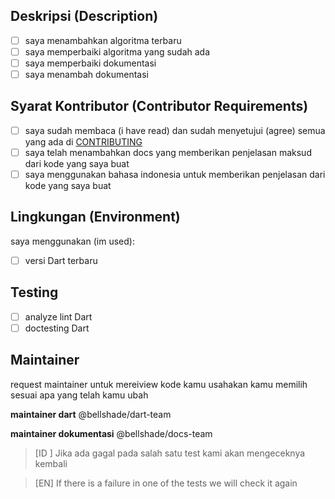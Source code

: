<!-- mention issue yang ingin kamu tutup dengan PR ini -->
<!-- Contoh: Closes #1 -->

## Deskripsi (Description)

<!-- deskripsikan tentang perubahan yang kamu berikan -->
- [ ] saya menambahkan algoritma terbaru
- [ ] saya memperbaiki algoritma yang sudah ada
- [ ] saya memperbaiki dokumentasi
- [ ] saya menambah dokumentasi

## Syarat Kontributor (Contributor Requirements)

- [ ] saya sudah membaca (i have read) dan sudah menyetujui (agree) semua yang ada di [CONTRIBUTING](https://github.com/bellshade/Dart/blob/main/CONTRIBUTING.md)
- [ ] saya telah menambahkan docs yang memberikan penjelasan maksud dari kode yang saya buat
- [ ] saya menggunakan bahasa indonesia untuk memberikan penjelasan dari kode yang saya buat

## Lingkungan (Environment)

saya menggunakan (im used):

- [ ] versi Dart terbaru

## Testing

- [ ] analyze lint Dart
- [ ] doctesting Dart

## Maintainer
request maintainer untuk mereiview kode kamu usahakan kamu memilih sesuai apa yang telah kamu ubah

**maintainer dart**
@bellshade/dart-team

**maintainer dokumentasi**
@bellshade/docs-team

> [ID ] Jika ada gagal pada salah satu test kami akan mengeceknya kembali

> [EN] If there is a failure in one of the tests we will check it again